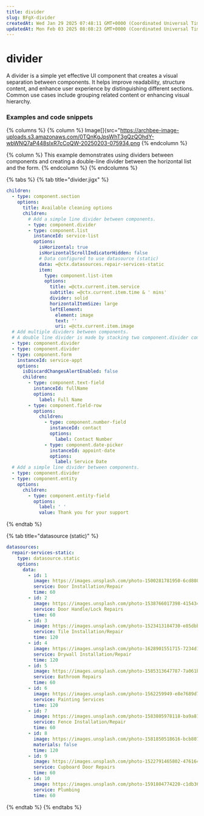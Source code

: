 ```yaml
---
title: divider
slug: BFgX-divider
createdAt: Wed Jan 29 2025 07:48:11 GMT+0000 (Coordinated Universal Time)
updatedAt: Mon Feb 03 2025 08:08:23 GMT+0000 (Coordinated Universal Time)
---
```


# divider

A divider is a simple yet effective UI component that creates a visual separation between components. It helps improve readability, structure content, and enhance user experience by distinguishing different sections. Common use cases include grouping related content or enhancing visual hierarchy.

### Examples and code snippets

{% columns %}
{% column %}
Image\[]{src="https://archbee-image-uploads.s3.amazonaws.com/0TQnKgJpsWhT3gQzQOhdY-wbWNQ7aP448sIxR7cCoQW-20250203-075934.png
{% endcolumn %}

{% column %}
This example demonstrates using dividers between components and creating a double-line divider between the horizontal list and the form.
{% endcolumn %}
{% endcolumns %}

{% tabs %}
{% tab title="divider.jigx" %}
```yaml
children:
  - type: component.section
    options:
      title: Available cleaning options
      children:
        # Add a simple line divider between components.      
        - type: component.divider
        - type: component.list
          instanceId: service-list
          options:
            isHorizontal: true
            isHorizontalScrollIndicatorHidden: false
            # Data configured to use datasource (static) 
            data: =@ctx.datasources.repair-services-static
            item: 
              type: component.list-item
              options:
                title: =@ctx.current.item.service
                subtitle: =@ctx.current.item.time & ' mins'
                divider: solid
                horizontalItemSize: large
                leftElement: 
                  element: image
                  text: ''
                  uri: =@ctx.current.item.image
  # Add multiple dividers between components.
  # A double line divider is made by stacking two component.divider components.                 
  - type: component.divider
  - type: component.divider
  - type: component.form
    instanceId: service-appt
    options:
      isDiscardChangesAlertEnabled: false
      children:
        - type: component.text-field
          instanceId: fullName
          options:
            label: Full Name
        - type: component.field-row
          options:
            children:
              - type: component.number-field
                instanceId: contact
                options:
                  label: Contact Number
              - type: component.date-picker
                instanceId: appoint-date
                options:
                  label: Service Date
  # Add a simple line divider between components.                   
  - type: component.divider
  - type: component.entity
    options:
      children:
        - type: component.entity-field
          options:
            label: ' '
            value: Thank you for your support
```
{% endtab %}

{% tab title="datasource (static)" %}
```yaml
datasources:
  repair-services-static:
    type: datasource.static
    options:
      data:
        - id: 1
          image: https://images.unsplash.com/photo-1500281781950-6cd80847ebcd?ixlib=rb-1.2.1&ixid=MnwxMjA3fDB8MHxwaG90by1wYWdlfHx8fGVufDB8fHx8&auto=format&fit=crop&w=1469&q=80
          service: Door Installation/Repair
          time: 60
        - id: 2
          image: https://images.unsplash.com/photo-1538766017398-415434a31a5b?ixlib=rb-1.2.1&ixid=MnwxMjA3fDB8MHxwaG90by1wYWdlfHx8fGVufDB8fHx8&auto=format&fit=crop&w=1470&q=80
          service: Door Handle/Lock Repairs
          time: 60        
        - id: 3
          image: https://images.unsplash.com/photo-1523413184730-e85dbbd04aba?ixlib=rb-1.2.1&ixid=MnwxMjA3fDB8MHxwaG90by1wYWdlfHx8fGVufDB8fHx8&auto=format&fit=crop&w=687&q=80
          service: Tile Installation/Repair
          time: 120
        - id: 4
          image: https://images.unsplash.com/photo-1628901551715-7234d14fb7a0?ixlib=rb-1.2.1&ixid=MnwxMjA3fDB8MHxwaG90by1wYWdlfHx8fGVufDB8fHx8&auto=format&fit=crop&w=1470&q=80
          service: Drywall Installation/Repair
          time: 120
        - id: 5
          image: https://images.unsplash.com/photo-1585313647787-7a061b5a85a6?ixlib=rb-1.2.1&ixid=MnwxMjA3fDB8MHxwaG90by1wYWdlfHx8fGVufDB8fHx8&auto=format&fit=crop&w=1423&q=80
          service: Bathroom Repairs
          time: 60
        - id: 6
          image: https://images.unsplash.com/photo-1562259949-e8e7689d7828?ixlib=rb-1.2.1&ixid=MnwxMjA3fDB8MHxwaG90by1wYWdlfHx8fGVufDB8fHx8&auto=format&fit=crop&w=1431&q=80
          service: Painting Services
          time: 120
        - id: 7
          image: https://images.unsplash.com/photo-1583805978118-ba9a81ac1399?ixlib=rb-1.2.1&ixid=MnwxMjA3fDB8MHxwaG90by1wYWdlfHx8fGVufDB8fHx8&auto=format&fit=crop&w=1470&q=80
          service: Fence Installation/Repair
          time: 60
        - id: 8
          image: https://images.unsplash.com/photo-1581850518616-bcb8077a2336?ixlib=rb-1.2.1&ixid=MnwxMjA3fDB8MHxwaG90by1wYWdlfHx8fGVufDB8fHx8&auto=format&fit=crop&w=1470&q=80
          materials: false
          time: 120
        - id: 9
          image: https://images.unsplash.com/photo-1522791465802-47616431a4cf?ixlib=rb-1.2.1&ixid=MnwxMjA3fDB8MHxwaG90by1wYWdlfHx8fGVufDB8fHx8&auto=format&fit=crop&w=1451&q=80
          service: Cupboard Door Repairs
          time: 60
        - id: 10
          image: https://images.unsplash.com/photo-1591804774220-c1db3673d05b?ixlib=rb-1.2.1&ixid=MnwxMjA3fDB8MHxwaG90by1wYWdlfHx8fGVufDB8fHx8&auto=format&fit=crop&w=1074&q=80
          service: Plumbing
          time: 60
```
{% endtab %}
{% endtabs %}
